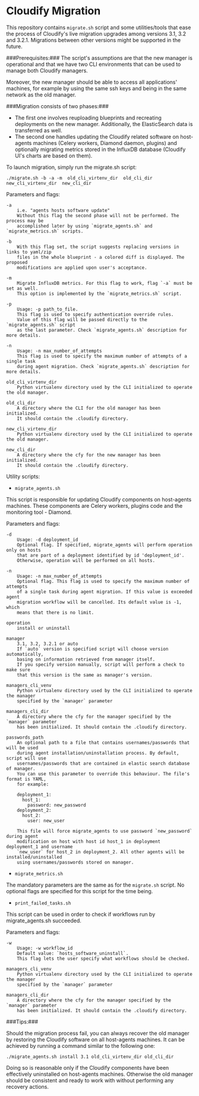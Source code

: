 # Cloudify Migration

This repository contains `migrate.sh` script and some utilities/tools that ease the process of Cloudify's live migration upgrades among versions 3.1, 3.2 and 3.2.1. Migrations between other versions might be supported in the future.

###Prerequisites:###
The script's assumptions are that the new manager is operational and that we have two CLI environments that can be used to manage both Cloudify managers.

Moreover, the new manager should be able to access all applications' machines, for example by using the same ssh keys and being in the same network as the old manager.


###Migration consists of two phases:###

- The first one involves reuploading blueprints and recreating deployments on the new manager. Additionally, the ElasticSearch data is transferred as well.
- The second one handles updating the Cloudify related software on host-agents machines (Celery workers, Diamond daemon, plugins) and optionally migrating metrics stored in the InfluxDB database (Cloudify UI's charts are based on them).

To launch migration, simply run the migrate.sh script:

`./migrate.sh -b -a -m  old_cli_virtenv_dir  old_cli_dir  new_cli_virtenv_dir  new_cli_dir`


Parameters and flags:

    -a
        i.e. "agents hosts software update"
        Without this flag the second phase will not be performed. The process may be
        accomplished later by using `migrate_agents.sh` and `migrate_metrics.sh` scripts.

    -b
        With this flag set, the script suggests replacing versions in links to yaml/zip
        files in the whole blueprint - a colored diff is displayed. The proposed
        modifications are applied upon user's acceptance.

    -m
        Migrate InfluxDB metrics. For this flag to work, flag `-a` must be set as well.
        This option is implemented by the `migrate_metrics.sh` script.

    -p
        Usage: -p path_to_file.
        This flag is used to specify authentication override rules.
        Value of this flag will be passed directly to the `migrate_agents.sh` script
        as the last parameter. Check `migrate_agents.sh` description for more details.

    -n
        Usage: -n max_number_of_attempts
        This flag is used to specify the maximum number of attempts of a single task
        during agent migration. Check `migrate_agents.sh` description for more details.

    old_cli_virtenv_dir
        Python virtualenv directory used by the CLI initialized to operate the old manager.

    old_cli_dir
        A directory where the CLI for the old manager has been initialized.
        It should contain the .cloudify directory.

    new_cli_virtenv_dir
        Python virtualenv directory used by the CLI initialized to operate the old manager.

    new_cli_dir
        A directory where the cfy for the new manager has been initialized.
        It should contain the .cloudify directory.


Utility scripts:

- `migrate_agents.sh`

This script is responsible for updating Cloudify components on host-agents machines. These components are Celery workers, plugins code and the monitoring tool - Diamond.

Parameters and flags:

    -d
        Usage: -d deployment_id
        Optional flag. If specified, migrate_agents will perform operation only on hosts
        that are part of a deployment identified by id 'deployment_id'.
        Otherwise, operation will be performed on all hosts.

    -n
        Usage: -n max_number_of_attempts
        Optional flag. This flag is used to specify the maximum number of attempts 
        of a single task during agent migration. If this value is exceeded agent
        migration workflow will be cancelled. Its default value is -1, which
        means that there is no limit.

    operation
        install or uninstall

    manager
        3.1, 3.2, 3.2.1 or auto
        If `auto` version is specified script will choose version automatically,
        basing on information retrieved from manager itself.
        If you specify version manually, script will perform a check to make sure
        that this version is the same as manager's version.

    managers_cli_venv
        Python virtualenv directory used by the CLI initialized to operate the manager
        specified by the `manager` parameter

    managers_cli_dir
        A directory where the cfy for the manager specified by the `manager` parameter
        has been initialized. It should contain the .cloudify directory.

    passwords_path
        An optional path to a file that contains usernames/passwords that will be used
        during agent installation/uninstallation process. By default, script will use
        usernames/passwords that are contained in elastic search database of manager.
        You can use this parameter to override this behaviour. The file's format is YAML,
        for example:

        deployment_1:
          host_1:
            password: new_password
        deployment_2:
          host_2:
            user: new_user

        This file will force migrate_agents to use password `new_password` during agent
        modification on host with host id host_1 in deployment deployment_1 and username
        `new_user` for host_2 in deployment_2. All other agents will be installed/uninstalled
        using usernames/passwords stored on manager.


- `migrate_metrics.sh`

The mandatory parameters are the same as for the `migrate.sh` script. No optional flags are specified for this script for the time being.

- `print_failed_tasks.sh`

This script can be used in order to check if workflows run by migrate_agents.sh succeeded.

Parameters and flags:

    -w
        Usage: -w workflow_id
        Default value: `hosts_software_uninstall`.
        This flag lets the user specify what workflows should be checked.

    managers_cli_venv
        Python virtualenv directory used by the CLI initialized to operate the manager
        specified by the `manager` parameter

    managers_cli_dir
        A directory where the cfy for the manager specified by the `manager` parameter
        has been initialized. It should contain the .cloudify directory.



###Tips:###

Should the migration process fail, you can always recover the old manager by restoring the Cloudify software on all host-agents machines. It can be achieved by running a command similar to the following one:

`./migrate_agents.sh install 3.1 old_cli_virtenv_dir old_cli_dir`

Doing so is reasonable only if the Cloudify components have been effectively uninstalled on host-agents machines.
Otherwise the old manager should be consistent and ready to work with without performing any recovery actions.
